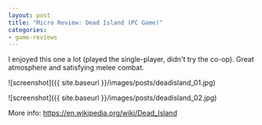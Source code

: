 ```yaml
---
layout: post
title: "Micro Review: Dead Island (PC Game)"
categories:
- game-reviews
---
```



I enjoyed this one a lot (played the single-player, didn't try the co-op). Great atmosphere and satisfying melee combat.


![screenshot]({{ site.baseurl }}/images/posts/deadisland_01.jpg)

![screenshot]({{ site.baseurl }}/images/posts/deadisland_02.jpg)


<p>More info: <a href="https://en.wikipedia.org/wiki/Dead_Island">https://en.wikipedia.org/wiki/Dead_Island</a><p>

